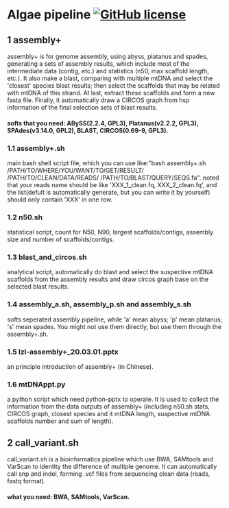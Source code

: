 # Algae pipeline [![GitHub license](https://img.shields.io/badge/license-Apache%202.0-blue.svg)](https://github.com/lzlniu/Algae_pipeline/blob/master/LICENSE)
## 1 assembly+

assembly+ is for genome assembly, using abyss, platanus and spades, generating a sets of assembly results, which include most of the intermediate data (contig, etc.) and statistics (n50, max scaffold length, etc.). It also make a blast, comparing with multiple mtDNA and select the 'closest' species blast results; then select the scaffolds that may be related with mtDNA of this strand. At last, extract these scaffolds and form a new fasta file. Finally, it automatically draw a CIRCOS graph from hsp information of the final selection sets of blast results.

#### softs that you need: ABySS(2.2.4, GPL3), Platanus(v2.2.2, GPL3), SPAdes(v3.14.0, GPL2), BLAST, CIRCOS(0.69-9, GPL3).

### 1.1 assembly+.sh

main bash shell script file, which you can use like:"bash assembly+.sh /PATH/TO/WHERE/YOU/WANT/TO/GET/RESULT/ /PATH/TO/CLEAN/DATA/READS/ /PATH/TO/BLAST/QUERY/SEQS.fa". noted that your reads name should be like 'XXX_1_clean.fq, XXX_2_clean.fq', and the list(defult is automatically generate, but you can write it by yourself) should only contain 'XXX' in one row.

### 1.2 n50.sh

statistical script, count for N50, N90, largest scaffolds/contigs, assembly size and number of scaffolds/contigs.

### 1.3 blast_and_circos.sh

analytical script, automatically do blast and select the suspective mtDNA scaffolds from the assembly results and draw circos graph base on the selected blast results.

### 1.4 assembly_a.sh, assembly_p.sh and assembly_s.sh

softs seperated assembly pipeline, while 'a' mean abyss; 'p' mean platanus; 's' mean spades. You might not use them directly, but use them through the assembly+.sh.

### 1.5 lzl-assembly+_20.03.01.pptx

an principle introduction of assembly+ (in Chinese).

### 1.6 mtDNAppt.py

a python script which need python-pptx to operate. It is used to collect the information from the data outputs of assembly+ (including n50.sh stats, CIRCOS graph, closest species and it mtDNA length, suspective mtDNA scaffolds number and sum of length).

## 2 call_variant.sh

call_variant.sh is a bioinformatics pipeline which use BWA, SAMtools and VarScan to identity the difference of multiple genome. It can automatically call snp and indel, forming .vcf files from sequencing clean data (reads, fastq format).

#### what you need: BWA, SAMtools, VarScan.
